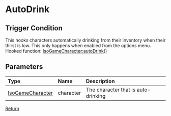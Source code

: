 # AutoDrink
## Trigger Condition
This hooks characters automatically drinking from their inventory when their thirst is low. This only happens when enabled from the options menu.  
Hooked function: [IsoGameCharacter:autoDrink()](https://projectzomboid.com/modding/zombie/characters/IsoGameCharacter.html#autoDrink())
## Parameters
| Type | Name | Description |
| :--- | :--- | :--- |
| [IsoGameCharacter](https://projectzomboid.com/modding/zombie/characters/IsoGameCharacter.html) | character | The character that is auto-drinking |

[Return](../Hooks.md)
